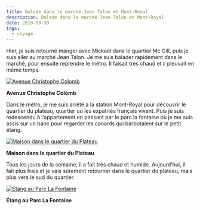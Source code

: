 ```yaml
---
title: Balade dans le marché Jean Talon et Mont-Royal
description: Balade dans le marché Jean Talon et Mont-Royal
date: 2018-08-30
tags:
  - voyage
---
```


Hier, je suis retourné manger avec Mickaël dans le quartier Mc Gill, puis je suis aller au marché Jean Talon. Je me suis balader rapidement dans le marché, pour ensuite reprendre le métro. Il faisait très chaud et il pleuvait en même temps.

 [![Avenue Christophe Colomb](img/e87647aa-ecc7-4b3e-af8a-5ff604c62a08_IMGP.jpg?1659623946)](img/e87647aa-ecc7-4b3e-af8a-5ff604c62a08_IMGP.jpg)

**Avenue Christophe Colomb**

Dans le métro, je me suis arrêté à la station Mont-Royal pour découvrir le quartier du plateau, quartier où les expatriés français vivent. Puis je suis redescendu à l’appartement en passant par le parc la fontaine où je me suis assis sur un banc pour regarder les canards qui barbotaient sur le petit étang.

 [![Maison dans le quartier du Plateau](img/1eacbfdf-d7f7-4037-8713-b13acb4a001d_IMGP.jpg?1659623948)](img/1eacbfdf-d7f7-4037-8713-b13acb4a001d_IMGP.jpg)

**Maison dans le quartier du Plateau**

Tous les jours de la semaine, il a fait très chaud et humide. Aujourd’hui, il fait plus frais et je vais sûrement retourner dans le quartier du plateau, mais plus vers le sud du quartier.

 [![Étang au Parc La Fontaine](img/889312bb-95d5-4527-a4fb-fd0eb9a99c1d_IMGP.jpg?1659623950)](img/889312bb-95d5-4527-a4fb-fd0eb9a99c1d_IMGP.jpg)

**Étang au Parc La Fontaine**